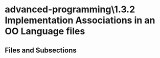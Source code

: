 # advanced-programming\1.3.2 Implementation Associations in an OO Language files

## Files and Subsections

